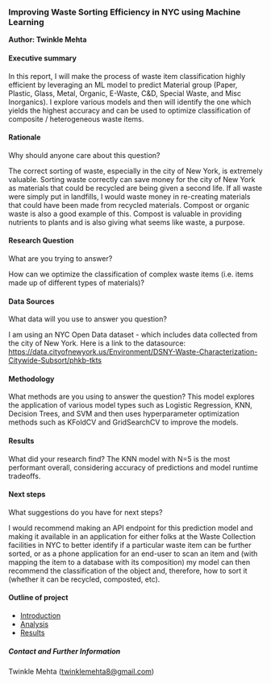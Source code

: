 ### Improving Waste Sorting Efficiency in NYC using Machine Learning

**Author: Twinkle Mehta**

#### Executive summary

In this report, I will make the process of waste item classification highly efficient by leveraging an
ML model to predict Material group (Paper, Plastic, Glass, Metal, Organic, E-Waste, C&D, Special Waste, and Misc Inorganics).
I explore various models and then will identify the one which yields the highest accuracy and can be used to optimize 
classification of composite / heterogeneous waste items. 

#### Rationale
Why should anyone care about this question?

The correct sorting of waste, especially in the city of New York, is extremely valuable. Sorting waste correctly can save 
money for the city of New York as materials that could be recycled are being given a second life. If all waste were simply
put in landfills, I would waste money in re-creating materials that could have been made from recycled materials. Compost
or organic waste is also a good example of this. Compost is valuable in providing nutrients to plants and is also giving 
what seems like waste, a purpose. 

#### Research Question
What are you trying to answer?

How can we optimize the classification of complex waste items (i.e. items made up of different types of materials)? 

#### Data Sources
What data will you use to answer you question?

I am using an NYC Open Data dataset - which includes data collected from the city of New York.
Here is a link to the datasource: https://data.cityofnewyork.us/Environment/DSNY-Waste-Characterization-Citywide-Subsort/phkb-tkts

#### Methodology
What methods are you using to answer the question?
This model explores the application of various model types such as Logistic Regression, KNN, Decision Trees, and SVM and then uses hyperparameter 
optimization methods such as KFoldCV and GridSearchCV to improve the models. 

#### Results
What did your research find?
The KNN model with N=5 is the most performant overall, considering accuracy of predictions and model runtime tradeoffs.

#### Next steps
What suggestions do you have for next steps?

I would recommend making an API endpoint for this prediction model and making it available in an application for either folks
at the Waste Collection facilities in NYC to better identify if a particular waste item can be further sorted, or as a phone 
application for an end-user to scan an item and (with mapping the item to a database with its composition) my model can then 
recommend the classification of the object and, therefore, how to sort it (whether it can be recycled, composted, etc). 

#### Outline of project

- [Introduction](intro.ipynb)
- [Analysis](analysis.ipynb)
- [Results](results.ipynb)


##### Contact and Further Information
Twinkle Mehta (twinklemehta8@gmail.com)